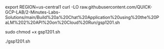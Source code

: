 export REGION=us-central1
curl -LO raw.githubusercontent.com/QUICK-GCP-LAB/2-Minutes-Labs-Solutions/main/Build%20a%20Chat%20Application%20using%20the%20PaLM%202%20API%20on%20Cloud%20Run/gsp1201.sh

sudo chmod +x gsp1201.sh

./gsp1201.sh